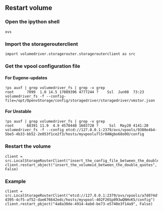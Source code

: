 <a name="restart volume"></a>
## Restart volume
### Open the ipython shell
`ovs`

### Import the storagerouterclient
`import volumedriver.storagerouter.storagerouterclient as src`

### Get the vpool configuration file
#### For Eugene-updates
```
!ps auxf | grep volumedriver_fs | grep -v grep
root      7099  1.0 14.5 17089396 4777244 ?    Ssl  Jun08  73:23 volumedriver_fs -f --config-file=/opt/OpenvStorage/config/storagedriver/storagedriver/vmstor.json
```

#### For Unstable
```
!ps auxf | grep volumedriver_fs | grep -v grep
root      68391 11.9  4.9 4570448 1603728 ?     Ssl  May20 4141:20 volumedriver_fs -f --config etcd://127.0.0.1:2379/ovs/vpools/9380e4b4-5be5-4b33-bb52-2e053f1ce2f3/hosts/myvpoolu7lSr0ANgbo68o0O/config
```

### Restart the volume
```
client = src.LocalStorageRouterClient("insert_the_config_file_between_the_double_quotes")
client.restart_object("insert_the_volumeid_between_the_double_quotes", False)
```

### Example
```
client = src.LocalStorageRouterClient("etcd://127.0.0.1:2379/ovs/vpools/a7d074df-d395-4cf5-af52-dae676642edc/hosts/myvpool-402F26Sp093wQNHvK5/config")
client.restart_pbject("4a0a30de-4914-4abd-be73-e5740e3f14a9", False)
```